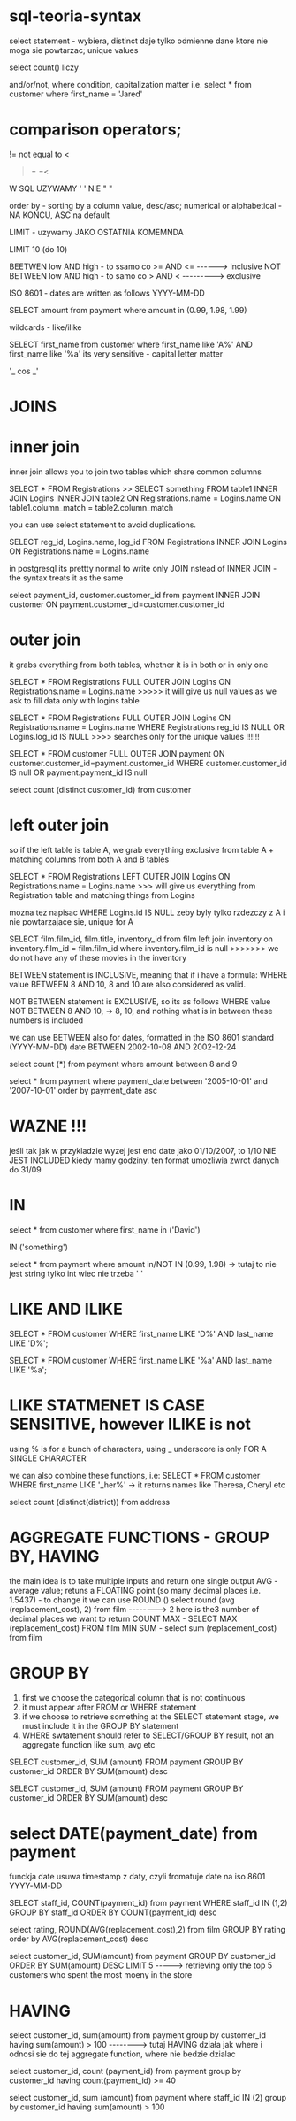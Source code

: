 # sql-teoria-syntax 

select statement - wybiera, distinct daje tylko odmienne dane ktore nie moga sie powtarzac; unique values 

select count() liczy

and/or/not, where condition, capitalization matter
i.e. select * from customer
where first_name = 'Jared'


comparison operators;
=
!= not equal to
<
>
>=
=<

W SQL UZYWAMY ' ' NIE " "

order by - sorting by a column value, desc/asc; numerical or alphabetical - NA KONCU, ASC na default

LIMIT - uzywamy JAKO OSTATNIA KOMEMNDA 

LIMIT 10 (do 10)

BEETWEN low AND high - to ssamo co >= AND <= ------> inclusive
NOT BETWEEN low AND high - to samo co > AND <  ---------> exclusive

ISO 8601 - dates are written as follows YYYY-MM-DD

SELECT amount from payment
where amount in (0.99, 1.98, 1.99)

wildcards - like/ilike

SELECT first_name from customer
where first_name like 'A%' AND first_name like '%a'
its very sensitive - capital letter matter

'_ cos _'

# JOINS

# inner join
inner join allows you to join two tables which share common columns

SELECT * FROM Registrations                   >>  SELECT something FROM table1
INNER JOIN Logins                                 INNER JOIN table2
ON Registrations.name = Logins.name               ON table1.column_match = table2.column_match

you can use select statement to avoid duplications.

SELECT reg_id, Logins.name, log_id
FROM Registrations
INNER JOIN Logins
ON Registrations.name = Logins.name

in postgresql its prettty normal to write only JOIN nstead of INNER JOIN - the syntax treats it as the same

select payment_id, customer.customer_id from payment
INNER JOIN customer
ON payment.customer_id=customer.customer_id

# outer join 
it grabs everything from both tables, whether it is in both or in only one

SELECT * FROM Registrations
FULL OUTER JOIN Logins 
ON Registrations.name = Logins.name >>>>> it will give us null values as we ask to fill data only with logins table

SELECT * FROM Registrations
FULL OUTER JOIN Logins
ON Registrations.name = Logins.name
WHERE Registrations.reg_id IS NULL OR Logins.log_id IS NULL   >>>> searches only for the unique values !!!!!!

SELECT * FROM customer
FULL OUTER JOIN payment
ON customer.customer_id=payment.customer_id
WHERE customer.customer_id IS null 
OR payment.payment_id IS null

select count (distinct customer_id) from customer

# left outer join

so if the left table is table A, we grab everything exclusive from table A + matching columns from both A and B tables

SELECT * FROM Registrations
LEFT OUTER JOIN Logins
ON Registrations.name = Logins.name >>> will give us everything from Registration table and matching things from Logins

mozna tez napisac
WHERE Logins.id IS NULL zeby byly tylko rzdezczy z A i nie powtarzajace sie, unique for A


SELECT film.film_id, film.title, inventory_id from film
left join inventory on inventory.film_id = film.film_id
where inventory.film_id is null     >>>>>>> we do not have any of these movies in the inventory


BETWEEN statement is INCLUSIVE, meaning that if i have a formula:
WHERE value BETWEEN 8 AND 10,
8 and 10 are also considered as valid.

NOT BETWEEN statement is EXCLUSIVE, so its as follows
WHERE value NOT BETWEEN 8 AND 10,
-> 8, 10, and nothing what is in between these numbers is included 

we can use BETWEEN also for dates, formatted in the ISO 8601 standard (YYYY-MM-DD)
date BETWEEN 2002-10-08 AND 2002-12-24

select count (*) from payment
where amount between 8 and 9

select * from payment
where payment_date between '2005-10-01' and '2007-10-01'
order by payment_date asc

# WAZNE !!! 
jeśli tak jak w przykladzie wyzej jest end date jako 01/10/2007, to 1/10 NIE JEST INCLUDED kiedy mamy godziny. ten format umozliwia zwrot danych do 31/09

# IN 
select * from customer
where first_name in ('David')

IN ('something')

select * from payment
where amount in/NOT IN (0.99, 1.98) -> tutaj to nie jest string tylko int wiec nie trzeba ' ' 

# LIKE AND ILIKE
 SELECT * FROM customer
 WHERE first_name LIKE 'D%' AND last_name LIKE 'D%'; 

SELECT * FROM customer
WHERE first_name LIKE '%a' AND last_name LIKE '%a';

# LIKE STATMENET IS CASE SENSITIVE, however ILIKE is not 

using % is for a bunch of characters, using _ underscore is only FOR A SINGLE CHARACTER

we can also combine these functions, i.e:
 SELECT * FROM customer
 WHERE first_name LIKE '_her%' -> it returns names like Theresa, Cheryl etc


select count (distinct(district)) from address


# AGGREGATE FUNCTIONS - GROUP BY, HAVING

the main idea is to take multiple inputs and return one single output
AVG - average value; retuns a FLOATING point (so many decimal places i.e. 1.5437) - to change it we can use ROUND ()
   select round (avg (replacement_cost), 2) from film --------> 2 here is the3 number of decimal places we want to return
COUNT 
MAX - SELECT MAX (replacement_cost) FROM film
MIN 
SUM - select sum (replacement_cost) from film 


# GROUP BY
1. first we choose the categorical column that is not continuous 
2. it must appear after FROM or WHERE statement
3. if we choose to retrieve something at the SELECT statement stage, we must include it in the GROUP BY statement
4. WHERE swtatement should refer to SELECT/GROUP BY result, not an aggregate function like sum, avg etc

SELECT customer_id, SUM (amount)
FROM payment
GROUP BY customer_id
ORDER BY SUM(amount) desc

SELECT customer_id, SUM (amount)
FROM payment
GROUP BY customer_id
ORDER BY SUM(amount) desc

# select DATE(payment_date) from payment
funckja date usuwa timestamp z daty, czyli fromatuje date na iso 8601 YYYY-MM-DD 

 SELECT staff_id, COUNT(payment_id) from payment
 WHERE staff_id IN (1,2)
 GROUP BY staff_id
 ORDER BY COUNT(payment_id) desc

 select rating, ROUND(AVG(replacement_cost),2) from film 
GROUP BY rating
order by AVG(replacement_cost) desc

select customer_id, SUM(amount) from payment
GROUP BY customer_id
ORDER BY SUM(amount) DESC
LIMIT 5 -----> retrieving only the top 5 customers who spent the most moeny in the store

# HAVING
select customer_id, sum(amount) from payment
group by customer_id
having sum(amount) > 100 --------> tutaj HAVING działa jak where i odnosi sie do tej aggregate function, where nie bedzie dzialac 


select customer_id, count (payment_id) from payment
group by customer_id
having count(payment_id) >= 40

select customer_id, sum (amount) from payment
where staff_id IN (2)
group by customer_id
having sum(amount) > 100 
